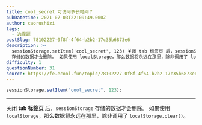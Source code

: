 ```yaml
---
title: cool_secret 可访问多长时间？
pubDatetime: 2021-07-03T22:09:49.000Z
author: caorushizi
tags:
  - 选择题
postSlug: 78102227-0f8f-4f64-b2b2-17c35b6873e6
description: >-
  sessionStorage.setItem('cool_secret', 123) 关闭 tab 标签页 后，sessionStorage
  存储的数据才会删除。 如果使用 localStorage，那么数据将永远在那里，除非调用了 localStorage.clear()。
difficulty: 1
questionNumber: 31
source: https://fe.ecool.fun/topic/78102227-0f8f-4f64-b2b2-17c35b6873e6
---
```


```javascript
sessionStorage.setItem("cool_secret", 123);
```

---

关闭 **tab 标签页** 后，`sessionStorage` 存储的数据才会删除。
如果使用 `localStorage`，那么数据将永远在那里，除非调用了 `localStorage.clear()`。

